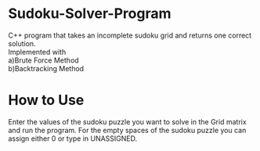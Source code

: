 # Sudoku-Solver-Program

C++ program that takes an incomplete sudoku grid and returns one correct solution.<br />
Implemented with <br />
a)Brute Force Method<br />
b)Backtracking Method<br />

# How to Use 

Enter the values of the sudoku puzzle you want to solve in the Grid matrix and run the program.
For the empty spaces of the sudoku puzzle you can assign either 0 or type in UNASSIGNED.
